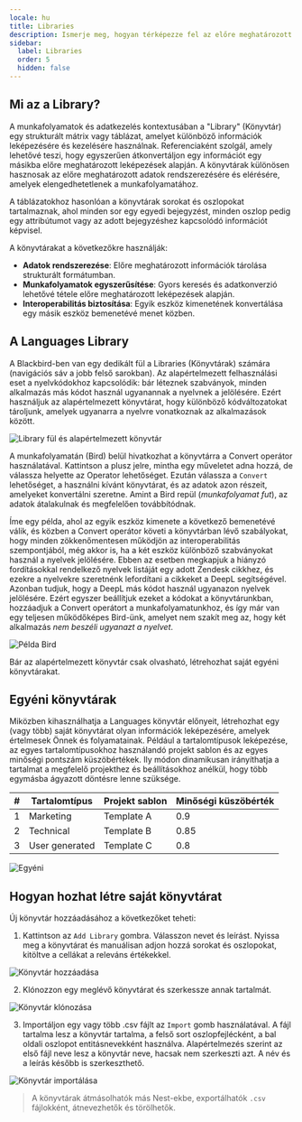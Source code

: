 ```yaml
---
locale: hu
title: Libraries
description: Ismerje meg, hogyan térképezze fel az előre meghatározott adatokat és hogyan használja azokat a Járatai során
sidebar:
  label: Libraries
  order: 5
  hidden: false
---
```


## Mi az a Library?

A munkafolyamatok és adatkezelés kontextusában a "Library" (Könyvtár) egy strukturált mátrix vagy táblázat, amelyet különböző információk leképezésére és kezelésére használnak. Referenciaként szolgál, amely lehetővé teszi, hogy egyszerűen átkonvertáljon egy információt egy másikba előre meghatározott leképezések alapján. A könyvtárak különösen hasznosak az előre meghatározott adatok rendszerezésére és elérésére, amelyek elengedhetetlenek a munkafolyamatához.

A táblázatokhoz hasonlóan a könyvtárak sorokat és oszlopokat tartalmaznak, ahol minden sor egy egyedi bejegyzést, minden oszlop pedig egy attribútumot vagy az adott bejegyzéshez kapcsolódó információt képvisel.

A könyvtárakat a következőkre használják:
- **Adatok rendszerezése**: Előre meghatározott információk tárolása strukturált formátumban.
- **Munkafolyamatok egyszerűsítése**: Gyors keresés és adatkonverzió lehetővé tétele előre meghatározott leképezések alapján.
- **Interoperabilitás biztosítása**: Egyik eszköz kimenetének konvertálása egy másik eszköz bemenetévé menet közben.

## A Languages Library

A Blackbird-ben van egy dedikált fül a Libraries (Könyvtárak) számára (navigációs sáv a jobb felső sarokban). Az alapértelmezett felhasználási eset a nyelvkódokhoz kapcsolódik: bár léteznek szabványok, minden alkalmazás más kódot használ ugyanannak a nyelvnek a jelölésére. Ezért használjuk az alapértelmezett könyvtárat, hogy különböző kódváltozatokat tároljunk, amelyek ugyanarra a nyelvre vonatkoznak az alkalmazások között.

![Library fül és alapértelmezett könyvtár](~/assets/docs/libraries/LibrariesTab.gif)

A munkafolyamatán (Bird) belül hivatkozhat a könyvtárra a Convert operátor használatával. Kattintson a plusz jelre, mintha egy műveletet adna hozzá, de válassza helyette az Operator lehetőséget. Ezután válassza a `Convert` lehetőséget, a használni kívánt könyvtárat, és az adatok azon részeit, amelyeket konvertálni szeretne. Amint a Bird repül (_munkafolyamat fut_), az adatok átalakulnak és megfelelően továbbítódnak.

<!-- ![Convert Operator](~/assets/docs/libraries/Convert.gif) -->

Íme egy példa, ahol az egyik eszköz kimenete a következő bemenetévé válik, és közben a Convert operátor követi a könyvtárban lévő szabályokat, hogy minden zökkenőmentesen működjön az interoperabilitás szempontjából, még akkor is, ha a két eszköz különböző szabványokat használ a nyelvek jelölésére. Ebben az esetben megkapjuk a hiányzó fordításokkal rendelkező nyelvek listáját egy adott Zendesk cikkhez, és ezekre a nyelvekre szeretnénk lefordítani a cikkeket a DeepL segítségével. Azonban tudjuk, hogy a DeepL más kódot használ ugyanazon nyelvek jelölésére. Ezért egyszer beállítjuk ezeket a kódokat a könyvtárunkban, hozzáadjuk a Convert operátort a munkafolyamatunkhoz, és így már van egy teljesen működőképes Bird-ünk, amelyet nem szakít meg az, hogy két alkalmazás _nem beszéli ugyanazt a nyelvet_.

![Példa Bird](~/assets/docs/libraries/SampleBird.png)

Bár az alapértelmezett könyvtár csak olvasható, létrehozhat saját egyéni könyvtárakat.

## Egyéni könyvtárak

Miközben kihasználhatja a Languages könyvtár előnyeit, létrehozhat egy (vagy több) saját könyvtárat olyan információk leképezésére, amelyek értelmesek Önnek és folyamatainak. Például a tartalomtípusok leképezése, az egyes tartalomtípusokhoz használandó projekt sablon és az egyes minőségi pontszám küszöbértékek. Ily módon dinamikusan irányíthatja a tartalmat a megfelelő projekthez és beállításokhoz anélkül, hogy több egymásba ágyazott döntésre lenne szüksége.

| # | Tartalomtípus  | Projekt sablon | Minőségi küszöbérték |
|---|----------------|----------------|----------------------|
| 1 | Marketing      | Template A     | 0.9                  |
| 2 | Technical      | Template B     | 0.85                 |
| 3 | User generated | Template C     | 0.8                  |

![Egyéni](~/assets/docs/libraries/Custom.png)

## Hogyan hozhat létre saját könyvtárat

Új könyvtár hozzáadásához a következőket teheti:

1. Kattintson az `Add Library` gombra. Válasszon nevet és leírást. Nyissa meg a könyvtárat és manuálisan adjon hozzá sorokat és oszlopokat, kitöltve a cellákat a releváns értékekkel.

![Könyvtár hozzáadása](~/assets/docs/libraries/AddLibrary.gif)

2. Klónozzon egy meglévő könyvtárat és szerkessze annak tartalmát.

![Könyvtár klónozása](~/assets/docs/libraries/CloneLibrary.gif)

3. Importáljon egy vagy több .csv fájlt az `Import` gomb használatával. A fájl tartalma lesz a könyvtár tartalma, a felső sort oszlopfejlécként, a bal oldali oszlopot entitásnevekként használva. Alapértelmezés szerint az első fájl neve lesz a könyvtár neve, hacsak nem szerkeszti azt. A név és a leírás később is szerkeszthető.

![Könyvtár importálása](~/assets/docs/libraries/ImportLibrary.gif)

> A könyvtárak átmásolhatók más Nest-ekbe, exportálhatók `.csv` fájlokként, átnevezhetők és törölhetők.
